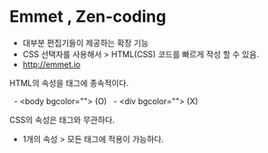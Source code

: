 # Emmet , Zen-coding
- 대부분 편집기들이 제공하는 확장 기능  
- CSS 선택자를 사용해서 > HTML(CSS) 코드를 빠르게 작성 할 수 있음. 
- http://emmet.io




HTML의 속성을 태그에 종속적이다.

  - \<body bgcolor=""\> (O)
  - \<div bgcolor=""\> (X)


CSS의 속성은 태그와 무관하다.
- 1개의 속성 > 모든 태그에 적용이 가능하다.